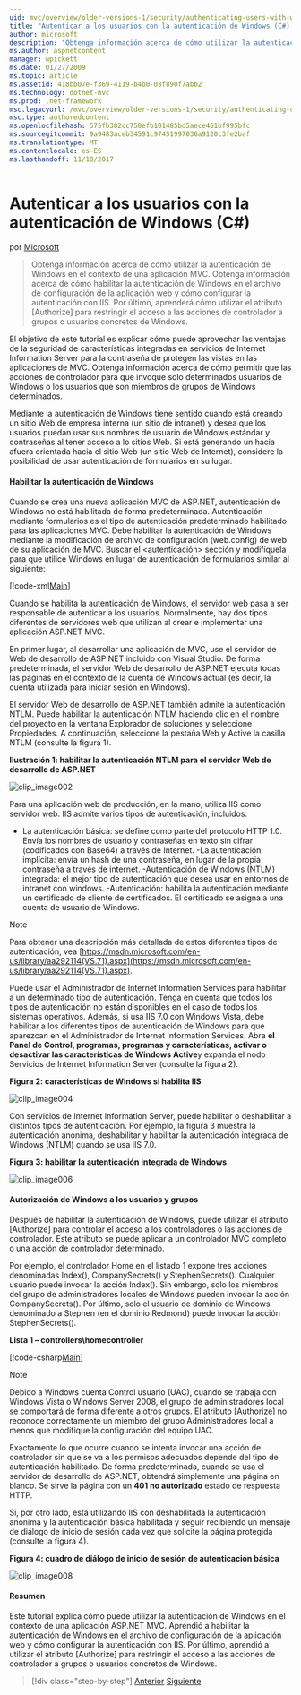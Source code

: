 ```yaml
---
uid: mvc/overview/older-versions-1/security/authenticating-users-with-windows-authentication-cs
title: "Autenticar a los usuarios con la autenticación de Windows (C#) | Documentos de Microsoft"
author: microsoft
description: "Obtenga información acerca de cómo utilizar la autenticación de Windows en el contexto de una aplicación MVC. Obtenga información acerca de cómo habilitar la autenticación de Windows dentro de co de la aplicación web..."
ms.author: aspnetcontent
manager: wpickett
ms.date: 01/27/2009
ms.topic: article
ms.assetid: 418bb07e-f369-4119-b4b0-08f890f7abb2
ms.technology: dotnet-mvc
ms.prod: .net-framework
msc.legacyurl: /mvc/overview/older-versions-1/security/authenticating-users-with-windows-authentication-cs
msc.type: authoredcontent
ms.openlocfilehash: 575fb382cc758efb101485bd5aece461bf995bfc
ms.sourcegitcommit: 9a9483aceb34591c97451997036a9120c3fe2baf
ms.translationtype: MT
ms.contentlocale: es-ES
ms.lasthandoff: 11/10/2017
---
```

<a name="authenticating-users-with-windows-authentication-c"></a>Autenticar a los usuarios con la autenticación de Windows (C#)
====================
por [Microsoft](https://github.com/microsoft)

> Obtenga información acerca de cómo utilizar la autenticación de Windows en el contexto de una aplicación MVC. Obtenga información acerca de cómo habilitar la autenticación de Windows en el archivo de configuración de la aplicación web y cómo configurar la autenticación con IIS. Por último, aprenderá cómo utilizar el atributo [Authorize] para restringir el acceso a las acciones de controlador a grupos o usuarios concretos de Windows.


El objetivo de este tutorial es explicar cómo puede aprovechar las ventajas de la seguridad de características integradas en servicios de Internet Information Server para la contraseña de protegen las vistas en las aplicaciones de MVC. Obtenga información acerca de cómo permitir que las acciones de controlador para que invoque solo determinados usuarios de Windows o los usuarios que son miembros de grupos de Windows determinados.

Mediante la autenticación de Windows tiene sentido cuando está creando un sitio Web de empresa interna (un sitio de intranet) y desea que los usuarios puedan usar sus nombres de usuario de Windows estándar y contraseñas al tener acceso a lo sitios Web. Si está generando un hacia afuera orientada hacia el sitio Web (un sitio Web de Internet), considere la posibilidad de usar autenticación de formularios en su lugar.

#### <a name="enabling-windows-authentication"></a>Habilitar la autenticación de Windows

Cuando se crea una nueva aplicación MVC de ASP.NET, autenticación de Windows no está habilitada de forma predeterminada. Autenticación mediante formularios es el tipo de autenticación predeterminado habilitado para las aplicaciones MVC. Debe habilitar la autenticación de Windows mediante la modificación de archivo de configuración (web.config) de web de su aplicación de MVC. Buscar el &lt;autenticación&gt; sección y modifíquela para que utilice Windows en lugar de autenticación de formularios similar al siguiente:

[!code-xml[Main](authenticating-users-with-windows-authentication-cs/samples/sample1.xml)]

Cuando se habilita la autenticación de Windows, el servidor web pasa a ser responsable de autenticar a los usuarios. Normalmente, hay dos tipos diferentes de servidores web que utilizan al crear e implementar una aplicación ASP.NET MVC.

En primer lugar, al desarrollar una aplicación de MVC, use el servidor de Web de desarrollo de ASP.NET incluido con Visual Studio. De forma predeterminada, el servidor Web de desarrollo de ASP.NET ejecuta todas las páginas en el contexto de la cuenta de Windows actual (es decir, la cuenta utilizada para iniciar sesión en Windows).

El servidor Web de desarrollo de ASP.NET también admite la autenticación NTLM. Puede habilitar la autenticación NTLM haciendo clic en el nombre del proyecto en la ventana Explorador de soluciones y seleccione Propiedades. A continuación, seleccione la pestaña Web y Active la casilla NTLM (consulte la figura 1).

**Ilustración 1: habilitar la autenticación NTLM para el servidor Web de desarrollo de ASP.NET**

![clip_image002](authenticating-users-with-windows-authentication-cs/_static/image1.jpg)

Para una aplicación web de producción, en la mano, utiliza IIS como servidor web. IIS admite varios tipos de autenticación, incluidos:

- La autenticación básica: se define como parte del protocolo HTTP 1.0. Envía los nombres de usuario y contraseñas en texto sin cifrar (codificados con Base64) a través de Internet. -La autenticación implícita: envía un hash de una contraseña, en lugar de la propia contraseña a través de internet. -Autenticación de Windows (NTLM) integrada: el mejor tipo de autenticación que desea usar en entornos de intranet con windows. -Autenticación: habilita la autenticación mediante un certificado de cliente de certificados. El certificado se asigna a una cuenta de usuario de Windows.

> [!NOTE] 
> 
> Para obtener una descripción más detallada de estos diferentes tipos de autenticación, vea [https://msdn.microsoft.com/en-us/library/aa292114(VS.71).aspx](https://msdn.microsoft.com/en-us/library/aa292114(VS.71).aspx).


Puede usar el Administrador de Internet Information Services para habilitar a un determinado tipo de autenticación. Tenga en cuenta que todos los tipos de autenticación no están disponibles en el caso de todos los sistemas operativos. Además, si usa IIS 7.0 con Windows Vista, debe habilitar a los diferentes tipos de autenticación de Windows para que aparezcan en el Administrador de Internet Information Services. Abra **el Panel de Control, programas, programas y características, activar o desactivar las características de Windows Active**y expanda el nodo Servicios de Internet Information Server (consulte la figura 2).

**Figura 2: características de Windows si habilita IIS**

![clip_image004](authenticating-users-with-windows-authentication-cs/_static/image2.jpg)

Con servicios de Internet Information Server, puede habilitar o deshabilitar a distintos tipos de autenticación. Por ejemplo, la figura 3 muestra la autenticación anónima, deshabilitar y habilitar la autenticación integrada de Windows (NTLM) cuando se usa IIS 7.0.

**Figura 3: habilitar la autenticación integrada de Windows**

![clip_image006](authenticating-users-with-windows-authentication-cs/_static/image3.jpg)

#### <a name="authorizing-windows-users-and-groups"></a>Autorización de Windows a los usuarios y grupos

Después de habilitar la autenticación de Windows, puede utilizar el atributo [Authorize] para controlar el acceso a los controladores o las acciones de controlador. Este atributo se puede aplicar a un controlador MVC completo o una acción de controlador determinado.

Por ejemplo, el controlador Home en el listado 1 expone tres acciones denominadas Index(), CompanySecrets() y StephenSecrets(). Cualquier usuario puede invocar la acción Index(). Sin embargo, solo los miembros del grupo de administradores locales de Windows pueden invocar la acción CompanySecrets(). Por último, solo el usuario de dominio de Windows denominado a Stephen (en el dominio Redmond) puede invocar la acción StephenSecrets().

**Lista 1 – controllers\homecontroller**

[!code-csharp[Main](authenticating-users-with-windows-authentication-cs/samples/sample2.cs)]

> [!NOTE] 
> 
> Debido a Windows cuenta Control usuario (UAC), cuando se trabaja con Windows Vista o Windows Server 2008, el grupo de administradores local se comportará de forma diferente a otros grupos. El atributo [Authorize] no reconoce correctamente un miembro del grupo Administradores local a menos que modifique la configuración del equipo UAC.


Exactamente lo que ocurre cuando se intenta invocar una acción de controlador sin que se va a los permisos adecuados depende del tipo de autenticación habilitado. De forma predeterminada, cuando se usa el servidor de desarrollo de ASP.NET, obtendrá simplemente una página en blanco. Se sirve la página con un **401 no autorizado** estado de respuesta HTTP.

Si, por otro lado, está utilizando IIS con deshabilitada la autenticación anónima y la autenticación básica habilitada y seguir recibiendo un mensaje de diálogo de inicio de sesión cada vez que solicite la página protegida (consulte la figura 4).

**Figura 4: cuadro de diálogo de inicio de sesión de autenticación básica**

![clip_image008](authenticating-users-with-windows-authentication-cs/_static/image4.jpg)

#### <a name="summary"></a>Resumen

Este tutorial explica cómo puede utilizar la autenticación de Windows en el contexto de una aplicación ASP.NET MVC. Aprendió a habilitar la autenticación de Windows en el archivo de configuración de la aplicación web y cómo configurar la autenticación con IIS. Por último, aprendió a utilizar el atributo [Authorize] para restringir el acceso a las acciones de controlador a grupos o usuarios concretos de Windows.

>[!div class="step-by-step"]
[Anterior](authenticating-users-with-forms-authentication-cs.md)
[Siguiente](preventing-javascript-injection-attacks-cs.md)
